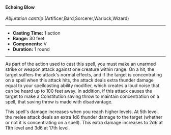 #### Echoing Blow
*Abjuration cantrip* (Artificer,Bard,Sorcerer,Warlock,Wizard)
___
- **Casting Time:** 1 action
- **Range:** 30 feet
- **Components:** V
- **Duration:** 1 round
---
As part of the action used to cast this spell, you must make an unarmed strike or weapon attack against one creature within range. On a hit, the target suffers the attack's normal effects, and if the target is concentrating on a spell when this attack hits, the attack deals extra thunder damage equal to your spellcasting ability modifier, which creates a loud noise that can be heard up to 100 feet away. In addition, if this attack causes the target to make a Constitution saving throw to maintain concentration on a spell, that saving throw is made with disadvantage.

This spell's damage increases when you reach higher levels. At 5th level, the melee attack deals an extra 1d6 thunder damage to the target (whether or not it is concentrating on a spell). This extra damage increases to 2d6 at 11th level and 3d6 at 17th level.
